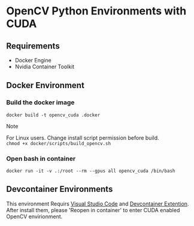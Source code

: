 # OpenCV Python Environments with CUDA

## Requirements
- Docker Engine
- Nvidia Container Toolkit

## Docker Environment

### Build the docker image

`docker build -t opencv_cuda .docker`

> [!NOTE]
> For Linux users. Change install script permission before build.  
> `chmod +x docker/scripts/build_opencv.sh`

### Open bash in container
`docker run -it -v .:/root --rm --gpus all opencv_cuda /bin/bash`

## Devcontainer Environments
This environment Requirs [Visual Studio Code](https://code.visualstudio.com/) and [Devcontainer Extention](https://marketplace.visualstudio.com/items?itemName=ms-vscode-remote.remote-containers).  
After install them, please 'Reopen in container' to enter CUDA enabled OpenCV envirionment.